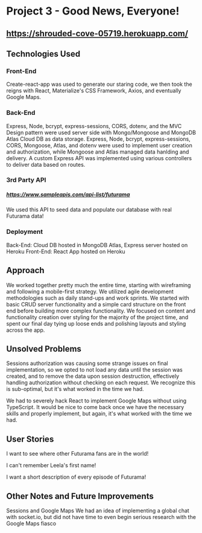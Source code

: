 # Project 3 - Good News, Everyone!
## https://shrouded-cove-05719.herokuapp.com/

## Technologies Used
### Front-End
Create-react-app was used to generate our staring code, we then took the reigns with React, Materialize's CSS Framework, Axios, and eventually Google Maps.

### Back-End
Express, Node, bcrypt, express-sessions, CORS, dotenv, and the MVC Design pattern were used server side with Mongo/Mongoose and MongoDB Atlas Cloud DB as data storage. Express, Node, bcrypt, express-sessions, CORS, Mongoose, Atlas, and dotenv were used to implement user creation and authorization, while Mongoose and Atlas managed data hanlding and delivery. A custom Express API was implemented using various controllers to deliver data based on routes. 

### 3rd Party API
##### https://www.sampleapis.com/api-list/futurama
We used this API to seed data and populate our database with real Futurama data!

### Deployment
Back-End: Cloud DB hosted in MongoDB Atlas, Express server hosted on Heroku
Front-End: React App hosted on Heroku

## Approach
We worked together pretty much the entire time, starting with wireframing and following a mobile-first strategy. We utilized agile development methodologies such as daily stand-ups and work sprints. We started with basic CRUD server functionality and a simple card structure on the front end before building more complex functionality. We focused on content and functionality creation over styling for the majority of the project time, and spent our final day tying up loose ends and polishing layouts and styling across the app.

## Unsolved Problems
Sessions authorization was causing some strange issues on final implementation, so we opted to not load any data until the session was created, and to remove the data upon session destruction, effectively handling authorization without checking on each request. We recognize this is sub-optimal, but it's what worked in the time we had.

We had to severely hack React to implement Google Maps without using TypeScript. It would be nice to come back once we have the necessary skills and properly implement, but again, it's what worked with the time we had.

## User Stories
I want to see where other Futurama fans are in the world!

I can't remember Leela's first name!

I want a short description of every episode of Futurama!

## Other Notes and Future Improvements
Sessions and Google Maps
We had an idea of implementing a global chat with socket.io, but did not have time to even begin serious research with the Google Maps fiasco
